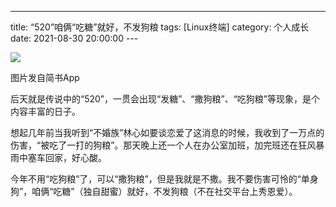 ---
title: “520”咱俩“吃糖”就好，不发狗粮 
tags: [Linux终端]
category: 个人成长
date: 2021-08-30 20:00:00
--- 

![](http://upload-images.jianshu.io/upload_images/3910675-a462306b39439025.jpg?imageMogr2/auto-orient/strip%7CimageView2/2/w/1080/q/50)  

图片发自简书App

后天就是传说中的“520”，一贯会出现“发糖”、“撒狗粮”、“吃狗粮”等现象，是个内容丰富的日子。

想起几年前当我听到“不婚族”林心如要谈恋爱了这消息的时候，我收到了一万点的伤害，“被吃了一打的狗粮”。那天晚上还一个人在办公室加班，加完班还在狂风暴雨中塞车回家，好心酸。

今年不用“吃狗粮”了，可以“撒狗粮”，但是我就是不撒。我不要伤害可怜的“单身狗”，咱俩“吃糖”（独自甜蜜）就好，不发狗粮（不在社交平台上秀恩爱）。